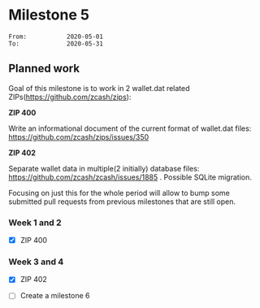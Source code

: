 # Milestone 5

```
From:           2020-05-01
To:             2020-05-31
```

## Planned work

Goal of this milestone is to work in 2 wallet.dat related ZIPs(https://github.com/zcash/zips):
 
**ZIP 400**

Write an informational document of the current format of wallet.dat files: https://github.com/zcash/zips/issues/350

**ZIP 402**

Separate wallet data in multiple(2 initially) database files: https://github.com/zcash/zcash/issues/1885 . Possible SQLite migration.

Focusing on just this for the whole period will allow to bump some submitted pull requests from previous milestones that are still open.

### Week 1 and 2

- [x] ZIP 400

### Week 3 and 4

- [x] ZIP 402
- [ ] Create a milestone 6

